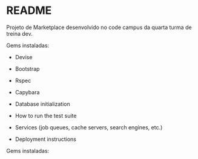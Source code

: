 # README

Projeto de Marketplace desenvolvido no code campus da quarta turma de treina dev.

Gems instaladas:

* Devise

* Bootstrap

* Rspec

* Capybara

* Database initialization

* How to run the test suite

* Services (job queues, cache servers, search engines, etc.)

* Deployment instructions

Gems instaladas:
